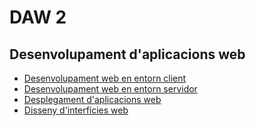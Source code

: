 # DAW 2

## Desenvolupament d'aplicacions web
- [Desenvolupament web en entorn client](A)
- [Desenvolupament web en entorn servidor](A)
- [Desplegament d'aplicacions web](A)
- [Disseny d'interfícies web](A)
